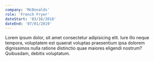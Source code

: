 ```yaml
---
company: 'McDonalds'
role: 'French Fryer'
dateStart: '03/16/2018'
dateEnd: '07/01/2019'
---
```


Lorem ipsum dolor, sit amet consectetur adipisicing elit. Iure illo neque tempora, voluptatem est quaerat voluptas praesentium ipsa dolorem dignissimos nulla ratione distinctio quae maiores eligendi nostrum? Quibusdam, debitis voluptatum.

